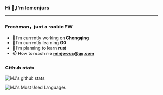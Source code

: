 ### Hi 👋,I'm lemenjurs
-------------------------------------------------------------
### Freshman，just a rookie FW
 - 🔭 I’m currently working on **Chongqing**<br>
 - 🌱 I’m currently learning **GO** <br> 
 - 🌴 I’m planning to learn **rust**<br>
 - 📫 How to reach me **minjerous@qq.com**<br>
 ### Github stats
 ![MJ's github stats](https://github-readme-stats.vercel.app/api?username=Minjerous&show_icons=true&theme=radical)<br>
<!--  ![MJ's Most Used Languages](https://github-readme-stats.vercel.app/api/top-langs/?username=Minjerous&hide=html,css,Golang,Java&langs_count=8&layout=compact&card_width=445)
  -->
![MJ's Most Used Languages](https://github-readme-stats.vercel.app/api/top-langs/?username=Minjerous&layout=compact)
